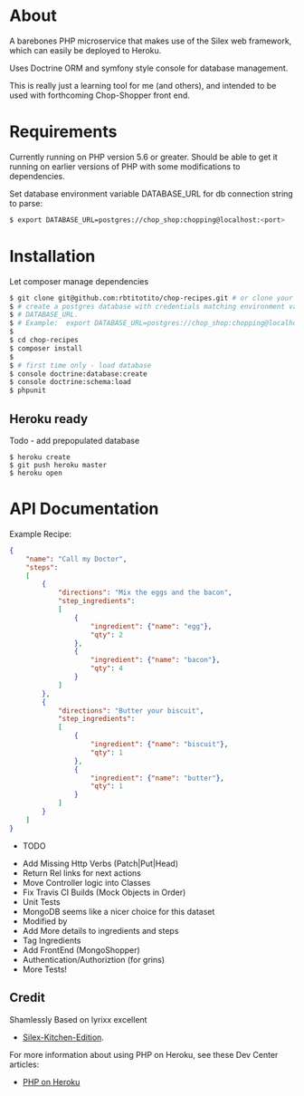 # About

A barebones PHP microservice that makes use of the Silex web framework, which can easily be deployed to Heroku.

Uses Doctrine ORM and symfony style console for database management.

This is really just a learning tool for me (and others), and intended to be used with
forthcoming Chop-Shopper front end.  

# Requirements

Currently running on PHP version 5.6 or greater.  Should be able to get it running on earlier versions of PHP with some modifications to dependencies.

Set database environment variable DATABASE_URL for db connection string to parse:
```sh
$ export DATABASE_URL=postgres://chop_shop:chopping@localhost:<port>
```

# Installation

Let composer manage dependencies

```sh
$ git clone git@github.com:rbtitotito/chop-recipes.git # or clone your own fork
$ # create a postgres database with credentials matching environment variable
$ # DATABASE_URL.  
$ # Example:  export DATABASE_URL=postgres://chop_shop:chopping@localhost:<port>
$
$ cd chop-recipes
$ composer install
$
$ # first time only - load database
$ console doctrine:database:create
$ console doctrine:schema:load
$ phpunit
```
## Heroku ready

Todo - add prepopulated database

```
$ heroku create
$ git push heroku master
$ heroku open
```

# API Documentation

Example Recipe:

```json
{
    "name": "Call my Doctor",
    "steps":
    [   
        {
            "directions": "Mix the eggs and the bacon",
            "step_ingredients":
            [
                {
                    "ingredient": {"name": "egg"},
                    "qty": 2
                },
                {
                    "ingredient": {"name": "bacon"},
                    "qty": 4
                }
            ]
        },
        {
            "directions": "Butter your biscuit",
            "step_ingredients":
            [
                {
                    "ingredient": {"name": "biscuit"},
                    "qty": 1
                },
                {
                    "ingredient": {"name": "butter"},
                    "qty": 1
                }
            ]
        }
    ]
}
```

- TODO

* Add Missing Http Verbs (Patch|Put|Head)
* Return Rel links for next actions
* Move Controller logic into Classes
* Fix Travis CI Builds (Mock Objects in Order)
* Unit Tests
* MongoDB seems like a nicer choice for this dataset
* Modified by
* Add More details to ingredients and steps
* Tag Ingredients
* Add FrontEnd (MongoShopper)
* Authentication/Authoriztion (for grins)
* More Tests!

## Credit

Shamlessly Based on lyrixx excellent
- [Silex-Kitchen-Edition](http://lyrixx.github.com/Silex-Kitchen-Edition).

For more information about using PHP on Heroku, see these Dev Center articles:

- [PHP on Heroku](https://devcenter.heroku.com/categories/php)
